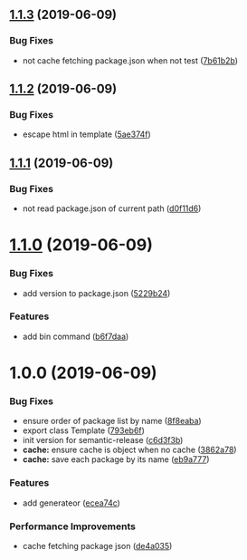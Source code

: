 ## [1.1.3](https://github.com/mitsuru793/node-document-generator-package-bundle/compare/v1.1.2...v1.1.3) (2019-06-09)


### Bug Fixes

* not cache fetching package.json when not test ([7b61b2b](https://github.com/mitsuru793/node-document-generator-package-bundle/commit/7b61b2b))

## [1.1.2](https://github.com/mitsuru793/node-document-generator-package-bundle/compare/v1.1.1...v1.1.2) (2019-06-09)


### Bug Fixes

* escape html in template ([5ae374f](https://github.com/mitsuru793/node-document-generator-package-bundle/commit/5ae374f))

## [1.1.1](https://github.com/mitsuru793/node-document-generator-package-bundle/compare/v1.1.0...v1.1.1) (2019-06-09)


### Bug Fixes

* not read package.json of current path ([d0f11d6](https://github.com/mitsuru793/node-document-generator-package-bundle/commit/d0f11d6))

# [1.1.0](https://github.com/mitsuru793/node-document-generator-package-bundle/compare/v1.0.0...v1.1.0) (2019-06-09)


### Bug Fixes

* add version to package.json ([5229b24](https://github.com/mitsuru793/node-document-generator-package-bundle/commit/5229b24))


### Features

* add bin command ([b6f7daa](https://github.com/mitsuru793/node-document-generator-package-bundle/commit/b6f7daa))

# 1.0.0 (2019-06-09)


### Bug Fixes

* ensure order of package list by name ([8f8eaba](https://github.com/mitsuru793/node-document-generator-package-bundle/commit/8f8eaba))
* export class Template ([793eb6f](https://github.com/mitsuru793/node-document-generator-package-bundle/commit/793eb6f))
* init version for semantic-release ([c6d3f3b](https://github.com/mitsuru793/node-document-generator-package-bundle/commit/c6d3f3b))
* **cache:** ensure cache is object when no cache ([3862a78](https://github.com/mitsuru793/node-document-generator-package-bundle/commit/3862a78))
* **cache:** save each package by its name ([eb9a777](https://github.com/mitsuru793/node-document-generator-package-bundle/commit/eb9a777))


### Features

* add generateor ([ecea74c](https://github.com/mitsuru793/node-document-generator-package-bundle/commit/ecea74c))


### Performance Improvements

* cache fetching package json ([de4a035](https://github.com/mitsuru793/node-document-generator-package-bundle/commit/de4a035))
